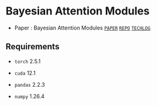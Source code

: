 # Bayesian Attention Modules

- Paper : Bayesian Attention Modules [`PAPER`](https://doi.org/10.48550/arXiv.2010.10604) [`REPO`](https://github.com/zhougroup/BAM) [`TECHLOG`](https://jayarnim.github.io/posts/Bayesian_Attention_Modules/)

## Requirements

- `torch` 2.5.1

- `cuda` 12.1

- `pandas` 2.2.3

- `numpy` 1.26.4
